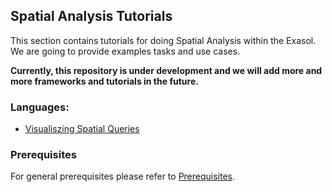 ## Spatial Analysis Tutorials
This section contains tutorials for doing Spatial Analysis within the Exasol. We are going to provide examples tasks and use cases.

**Currently, this repository is under development and we will add more and more frameworks and tutorials in the future.**

### Languages:

* [Visualiszing Spatial Queries](visualizing_spatial_queries)
  
### Prerequisites

For general prerequisites please refer to [Prerequisites](../README.md). 
